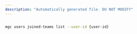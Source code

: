 ```yaml
---
description: "Automatically generated file. DO NOT MODIFY"
---
```


```bash

mgc users joined-teams list --user-id {user-id}

```